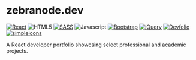 # zebranode.dev

[![React](https://img.shields.io/badge/React-blue)](https://reactjs.org/)
![HTML5](https://img.shields.io/badge/HTML5-orange)
[![SASS](https://img.shields.io/badge/SASS-purple)](https://sass-lang.com/)
![Javascript](https://img.shields.io/badge/Javascript-yellow)
[![Bootstrap](https://img.shields.io/badge/Bootstrap-purple)](https://getbootstrap.com/)
[![jQuery](https://img.shields.io/badge/jQuery-blue)](https://jquery.com/)
[![Devfolio](https://img.shields.io/badge/Devfolio-1c4e7c)](https://bootstrapmade.com/devfolio-bootstrap-portfolio-html-template/)
[![simpleicons](https://img.shields.io/badge/simpleicons-000000)](https://simpleicons.org/)

A React developer portfolio showcsing select professional and academic projects. 